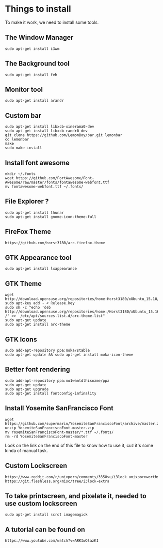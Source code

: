 # Things to install
To make it work, we need to install some tools.

## The Window Manager
    sudo apt-get install i3wm

## The Background tool
    sudo apt-get install feh

## Monitor tool
    sudo apt-get install arandr

## Custom bar
    sudo apt-get install libxcb-xinerama0-dev
    sudo apt-get install libxcb-randr0-dev
    git clone https://github.com/LemonBoy/bar.git lemonbar
    cd lemonbar
    make
    sudo make install

## Install font awesome
    mkdir ~/.fonts
    wget https://github.com/FortAwesome/Font-Awesome/raw/master/fonts/fontawesome-webfont.ttf
    mv fontawesome-webfont.ttf ~/.fonts/

## File Explorer ?
    sudo apt-get install thunar
    sudo apt-get install gnome-icon-theme-full

## FireFox Theme
    https://github.com/horst3180/arc-firefox-theme

## GTK Appearance tool
    sudo apt-get install lxappearance

## GTK Theme
    wget http://download.opensuse.org/repositories/home:Horst3180/xUbuntu_15.10/Release.key
    sudo apt-key add - < Release.key
    sudo sh -c "echo 'deb http://download.opensuse.org/repositories/home:/Horst3180/xUbuntu_15.10/ /' >>  /etc/apt/sources.list.d/arc-theme.list"
    sudo apt-get update
    sudo apt-get install arc-theme

## GTK Icons
    sudo add-apt-repository ppa:moka/stable
    sudo apt-get update && sudo apt-get install moka-icon-theme

## Better font rendering
    sudo add-apt-repository ppa:no1wantdthisname/ppa
    sudo apt-get update
    sudo apt-get upgrade
    sudo apt-get install fontconfig-infinality

## Install Yosemite SanFrancisco Font
    wget https://github.com/supermarin/YosemiteSanFranciscoFont/archive/master.zip
    unzip YosemiteSanFranciscoFont-master.zip
    mv YosemiteSanFranciscoFont-master/*.ttf ~/.fonts/
    rm -rd YosemiteSanFranciscoFont-master

Look on the link on the end of this file to know how to use it, cuz it's some kinda of manual task.


## Custom Lockscreen
    https://www.reddit.com/r/unixporn/comments/3358vu/i3lock_unixpornworthy_lock_screen
    https://git.fleshless.org/misc/tree/i3lock-extra

## To take printscreen, and pixelate it, needed to use custom lockscreen
    sudo apt-get install scrot imagemagick


## A tutorial can be found on
    https://www.youtube.com/watch?v=ARKIwOlazKI
